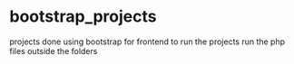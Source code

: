 # bootstrap_projects
projects done using bootstrap for frontend 
to run the projects run the php files outside the folders
